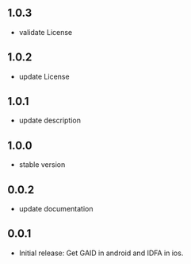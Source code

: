 ## 1.0.3

*  validate License

## 1.0.2

*  update License

## 1.0.1

*  update description

## 1.0.0

*  stable version

## 0.0.2

*  update documentation

## 0.0.1

*  Initial release: Get GAID in android and IDFA in ios.
